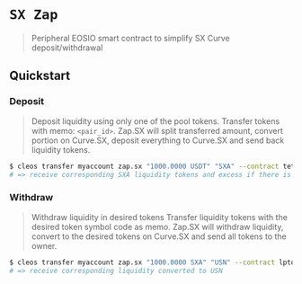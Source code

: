# **`SX Zap`**

> Peripheral EOSIO smart contract to simplify SX Curve deposit/withdrawal

## Quickstart

### Deposit

> Deposit liquidity using only one of the pool tokens.
> Transfer tokens with memo: `<pair_id>`. Zap.SX will split transferred amount, convert portion on Curve.SX, deposit everything to Curve.SX and send back liquidity tokens. 

```bash
$ cleos transfer myaccount zap.sx "1000.0000 USDT" "SXA" --contract tethertether
# => receive corresponding SXA liquidity tokens and excess if there is any
```

### Withdraw

> Withdraw liquidity in desired tokens 
> Transfer liquidity tokens with the desired token symbol code as memo. Zap.SX will withdraw liquidity, convert to the desired tokens on Curve.SX and send all tokens to the owner. 

```bash
$ cleos transfer myaccount zap.sx "1000.0000 SXA" "USN" --contract lptoken.sx
# => receive corresponding liquidity converted to USN
```
